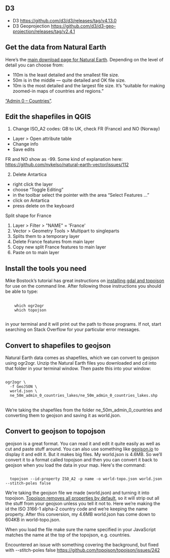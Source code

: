 ## D3
- D3  https://github.com/d3/d3/releases/tag/v4.13.0
- D3 Geoprojection https://github.com/d3/d3-geo-projection/releases/tag/v2.4.1

## Get the data from Natural Earth
Here’s the [main download page for Natural Earth](http://www.naturalearthdata.com/downloads/). Depending on the level of detail you can choose from:

* 110m is the least detailed and the smallest file size.
* 50m is in the middle — quite detailed and OK file size.
* 10m is the most detailed and the largest file size. It’s “suitable for making zoomed-in maps of countries and regions.”

[“Admin 0 – Countries”](http://www.naturalearthdata.com/http//www.naturalearthdata.com/download/50m/cultural/ne_50m_admin_0_countries.zip).

## Edit the shapefiles in QGIS
1. Change ISO_A2 codes: GB to UK, check FR (France) and NO (Norway)
- Layer > Open attribute table
- Change info
- Save edits

FR and NO show as -99. Some kind of explanation here: https://github.com/nvkelso/natural-earth-vector/issues/112

2. Delete Antartica
- right click the layer
- choose “Toggle Editing”
- in the toolbar select the pointer with the area “Select Features …”
- click on Antartica
- press delete on the keyboard

Split shape for France
1. Layer > Filter > "NAME" =  'France'
2. Vector > Geometry Tools > Multipart to singleparts
3. Splits them to a temporary layer
4. Delete France features from main layer
5. Copy new split France features to main layer
6. Paste on to main layer


## Install the tools you need
Mike Bostock’s tutorial has great instructions on [installing gdal and topojson](https://bost.ocks.org/mike/map/#installing-tools) for use on the command line. After following those instructions you should be able to type:
<pre>
  <code>
    which ogr2ogr
    which topojson
  </code>
</pre>
in your terminal and it will print out the path to those programs. If not, start searching on Stack Overflow for your particular error messages.

## Convert to shapefiles to geojson
Natural Earth data comes as shapefiles, which we can convert to geojson using ogr2ogr. Unzip the Natural Earth files you downloaded and cd into that folder in your terminal window. Then paste this into your window:

<pre>
<code>
ogr2ogr \
  -f GeoJSON \
  world.json \
  ne_50m_admin_0_countries_lakes/ne_50m_admin_0_countries_lakes.shp
</code>
</pre>

We’re taking the shapefiles from the folder ne_50m_admin_0_countries and converting them to geojson and saving it as world.json.

## Convert to geojson to topojson
geojson is a great format. You can read it and edit it quite easily as well as cut and paste stuff around. You can also use something like [geojson.io](http://geojson.io/) to display it and edit it. But it makes big files. My world.json is 4.6MB. So we’ll convert it to a format called topojson and then you can convert it back to geojson when you load the data in your map. Here's the command:

<code>
  topojson --id-property ISO_A2 -p name -o world-topo.json world.json --stitch-poles false
</code>

</pre>

We’re taking the geojson file we made (world.json) and turning it into topojson. [Topojson removes all properties by default](https://github.com/mbostock/topojson/wiki/Command-Line-Reference#properties), so it will strip out all the stuff from your geojson unless you tell it not to. Here we’re making the id the ISO 3166-1 alpha-2 country code and we’re keeping the name property. After this conversion, my 4.6MB world.json has come down to 604KB in world-topo.json.

When you load the file make sure the name specified in your JavaScript matches the name at the top of the topojson, e.g. countries.

Encountered an issue with something covering the background, but fixed with --stitch-poles false https://github.com/topojson/topojson/issues/242

